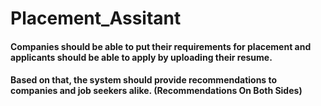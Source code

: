 # Placement_Assitant

#### Companies should be able to put their requirements for  placement and applicants should be able to apply by uploading  their resume. 

#### Based on that, the system should provide  recommendations to companies and job seekers alike.  (Recommendations On Both Sides)
